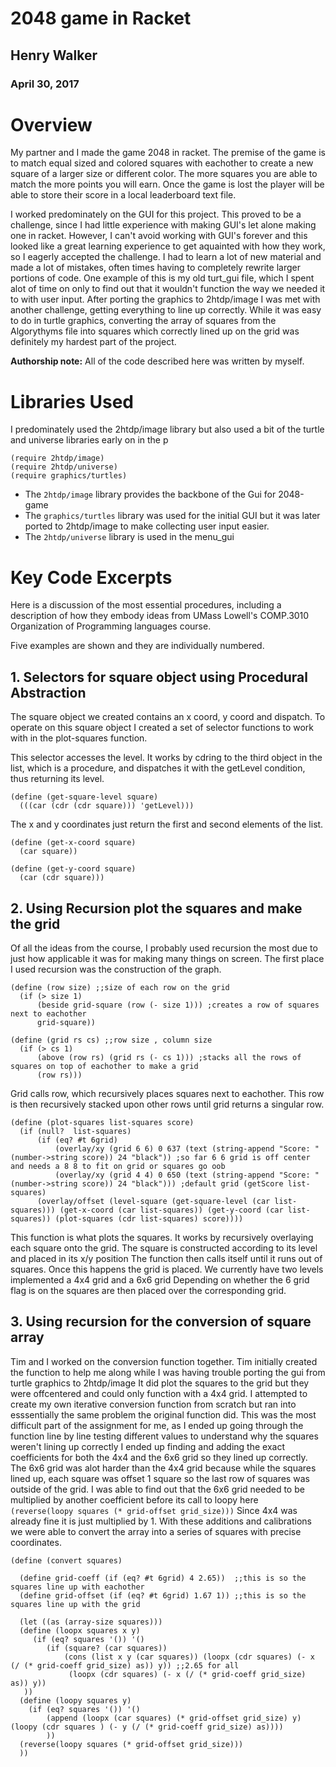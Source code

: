 # 2048 game in Racket

## Henry Walker
### April 30, 2017

# Overview
My partner and I made the game 2048 in racket. The premise of the game is to match equal sized and colored squares with eachother to create a new square
of a larger size or different color. The more squares you are able to match the more points you will earn. Once the game is lost the player will be able to 
store their score in a local leaderboard text file. 

I worked predominately on the GUI for this project. This proved to be a challenge, since I had little experience with making GUI's let alone making one in racket. However, I can't avoid working 
with GUI's forever and this looked like a great learning experience to get aquainted with how they work, so I eagerly accepted the challenge.
I had to learn a lot of new material and made a lot of mistakes, often times having to completely rewrite larger portions of code. One example of this is 
my old turt_gui file, which I spent alot of time on only to find out that it wouldn't function the way we needed it to with user input. After porting the graphics to 2htdp/image I was met with
another challenge, getting everything to line up correctly. While it was easy to do in turtle graphics, converting the array of squares from the Algorythyms file into squares 
which correctly lined up on the grid was definitely my hardest part of the project.

**Authorship note:** All of the code described here was written by myself.

# Libraries Used
I predominately used the 2htdp/image library but also used a bit of the turtle and universe libraries early on in the p
```
(require 2htdp/image)
(require 2htdp/universe)
(require graphics/turtles)
```

* The ```2htdp/image``` library provides the backbone of the Gui for 2048-game
* The ```graphics/turtles``` library was used for the initial GUI but it was later ported to 2htdp/image to make collecting user input easier.
* The ```2htdp/universe``` library is used in the menu_gui

# Key Code Excerpts

Here is a discussion of the most essential procedures, including a description of how they embody ideas from 
UMass Lowell's COMP.3010 Organization of Programming languages course.

Five examples are shown and they are individually numbered. 
 
## 1. Selectors for square object using Procedural Abstraction

The square object we created contains an x coord, y coord and dispatch. To operate on this square object I created a set of selector functions 
to work with in the plot-squares function.

This selector accesses the level. It works by cdring to the third object in the list, which is a procedure, and dispatches it with the getLevel condition, thus returning its level. 
```
(define (get-square-level square)
  (((car (cdr (cdr square))) 'getLevel)))
```
The x and y coordinates just return the first and second elements of the list.
```
(define (get-x-coord square)
  (car square))

(define (get-y-coord square)
  (car (cdr square)))
```
## 2. Using Recursion plot the squares and make the grid

Of all the ideas from the course, I probably used recursion the most due to just how applicable it was for making many things on screen.
The first place I used recursion was the construction of the graph.

```
(define (row size) ;;size of each row on the grid
  (if (> size 1)
      (beside grid-square (row (- size 1))) ;creates a row of squares next to eachother
      grid-square))

(define (grid rs cs) ;;row size , column size
  (if (> cs 1)
      (above (row rs) (grid rs (- cs 1))) ;stacks all the rows of squares on top of eachother to make a grid
      (row rs)))
 ```
 Grid calls row, which recursively places squares next to eachother. This row is then recursively stacked upon other rows until grid returns a singular row.

```
(define (plot-squares list-squares score)
  (if (null?  list-squares)
      (if (eq? #t 6grid)
          (overlay/xy (grid 6 6) 0 637 (text (string-append "Score: " (number->string score)) 24 "black")) ;so far 6 6 grid is off center and needs a 8 8 to fit on grid or squares go oob
          (overlay/xy (grid 4 4) 0 650 (text (string-append "Score: " (number->string score)) 24 "black"))) ;default grid (getScore list-squares)
      (overlay/offset (level-square (get-square-level (car list-squares))) (get-x-coord (car list-squares)) (get-y-coord (car list-squares)) (plot-squares (cdr list-squares) score))))
```
This function is what plots the squares. It works by recursively overlaying each square onto the grid. The square is constructed according to its level and placed in its x/y position
The function then calls itself until it runs out of squares. Once this happens the grid is placed. We currently have two levels implemented a 4x4 grid and a 6x6 grid
Depending on whether the 6 grid flag is on the squares are then placed over the corresponding grid.

## 3. Using recursion for the conversion of square array

Tim and I worked on the conversion function together. Tim initially created the function to help me along while I was having trouble porting the gui from turtle graphics to 2htdp/image
It did plot the squares to the grid but they were offcentered and could only function with a 4x4 grid. I attempted to create my own iterative conversion function from scratch but ran into esssentially the same problem the 
original function did. This was the most difficult part of the assignment for me, as I ended up going through the function line by line testing different values to understand why the squares weren't lining up correctly
I ended up finding and adding the exact coefficients for both the 4x4 and the 6x6 grid so they lined up correctly. The 6x6 grid was alot harder than the 4x4 grid because while the squares lined up, each square was offset 1 square 
so the last row of squares was outside of the grid. I was able to find out that the 6x6 grid needed to be multiplied by another coefficient before its call to loopy here
``` (reverse(loopy squares (* grid-offset grid_size)))``` Since 4x4 was already fine it is just multiplied by 1. With these additions and calibrations we were able to convert the array into a series of squares with precise coordinates.


```
(define (convert squares)
  
  (define grid-coeff (if (eq? #t 6grid) 4 2.65))  ;;this is so the squares line up with eachother
  (define grid-offset (if (eq? #t 6grid) 1.67 1)) ;;this is so the squares line up with the grid

  (let ((as (array-size squares)))
  (define (loopx squares x y)
     (if (eq? squares '()) '()
        (if (square? (car squares))           
            (cons (list x y (car squares)) (loopx (cdr squares) (- x  (/ (* grid-coeff grid_size) as)) y)) ;;2.65 for all
             (loopx (cdr squares) (- x (/ (* grid-coeff grid_size) as)) y))         
   ))
  (define (loopy squares y)
    (if (eq? squares '()) '()
        (append (loopx (car squares) (* grid-offset grid_size) y) (loopy (cdr squares ) (- y (/ (* grid-coeff grid_size) as))))
        ))
  (reverse(loopy squares (* grid-offset grid_size)))
  ))
```
